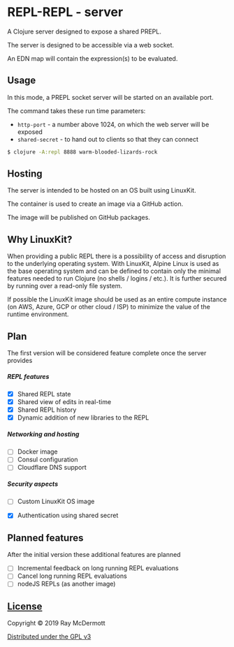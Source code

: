 # REPL-REPL - server

A Clojure server designed to expose a shared PREPL.

The server is designed to be accessible via a web socket.

An EDN map will contain the expression(s) to be evaluated.

## Usage

In this mode, a PREPL socket server will be started on an available port.

The command takes these run time parameters:
- `http-port` - a number above 1024, on which the web server will be exposed
- `shared-secret` - to hand out to clients so that they can connect

```bash
$ clojure -A:repl 8888 warm-blooded-lizards-rock
```

## Hosting
The server is intended to be hosted on an OS built using LinuxKit.

The container is used to create an image via a GitHub action.

The image will be published on GitHub packages. 

## Why LinuxKit?
When providing a public REPL there is a possibility of access and disruption to the underlying operating system. With LinuxKit, Alpine Linux is used as the base operating system and can be defined to contain only the minimal features needed to run Clojure (no shells / logins / etc.). It is further secured by running over a read-only file system. 

If possible the LinuxKit image should be used as an entire compute instance (on AWS, Azure, GCP or other cloud / ISP) to minimize the value of the runtime environment.

## Plan

The first version will be considered feature complete once the server provides

##### REPL features

- [X] Shared REPL state
- [X] Shared view of edits in real-time 
- [X] Shared REPL history
- [X] Dynamic addition of new libraries to the REPL

##### Networking and hosting

- [ ] Docker image
- [ ] Consul configuration
- [ ] Cloudflare DNS support

##### Security aspects

- [ ] Custom LinuxKit OS image
- [X] Authentication using shared secret


  
## Planned features

After the initial version these additional features are planned

- [ ] Incremental feedback on long running REPL evaluations
- [ ] Cancel long running REPL evaluations
- [ ] nodeJS REPLs (as another image)

## [License](LICENSE)

Copyright © 2019 Ray McDermott

[Distributed under the GPL v3](LICENSE)
